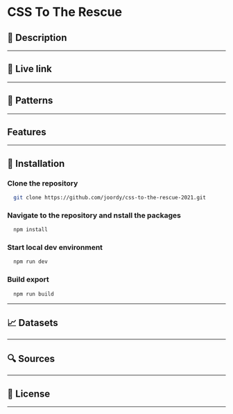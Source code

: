 # CSS To The Rescue

## 🔦 Description

---

## 🚀 Live link

---

## 📄 Patterns

---

## Features

---

## 🔑 Installation

### Clone the repository

```bash
  git clone https://github.com/joordy/css-to-the-rescue-2021.git
```

### Navigate to the repository and nstall the packages

```bash
  npm install
```

### Start local dev environment

```bash
  npm run dev
```

### Build export

```bash
  npm run build
```

---

## 📈 Datasets

---

## 🔍 Sources

<!-- - Source (n.d.) Writer, Source. Retrieved February 01, 2020, from weblink -->

---

## 💽 License

---
